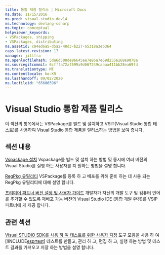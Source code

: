 ```yaml
---
title: 통합 제품 릴리스 | Microsoft Docs
ms.date: 11/15/2016
ms.prod: visual-studio-dev14
ms.technology: devlang-csharp
ms.topic: conceptual
helpviewer_keywords:
- VSPackages, shipping
- VSPackages, distributing
ms.assetid: c94ed6a5-d5a2-40d3-b227-65318a3eb364
caps.latest.revision: 17
manager: jillfra
ms.openlocfilehash: 5de6d500de86645ae7e86a7e69d2556168e9078a
ms.sourcegitcommit: 6cfffa72af599a9d667249caaaa411bb28ea69fd
ms.translationtype: MT
ms.contentlocale: ko-KR
ms.lasthandoff: 09/02/2020
ms.locfileid: "65686596"
---
```

# <a name="releasing-a-visual-studio-integration-product"></a>Visual Studio 통합 제품 릴리스
이 섹션의 항목에서는 VSPackage를 빌드 및 설치하고 VSIT(Visual Studio 통합 테스트)를 사용하여 Visual Studio 통합 제품을 릴리스하는 방법을 보여 줍니다.

## <a name="in-this-section"></a>섹션 내용
 [Vspackage 설치](../misc/installing-vspackages.md) Vspackage를 빌드 및 설치 하는 방법 및 동시에 여러 버전의 Visual Studio를 실행 하는 사용자를 지 원하는 방법을 설명 합니다.

 [RegPkg 유틸리티](../extensibility/internals/regpkg-utility.md) VSPackage를 등록 하 고 배포를 위해 준비 하는 데 사용 되는 RegPkg 유틸리티에 대해 설명 합니다.

 [프리미어 파트너 버전 설정 및 사용자 가이드](https://msdn.microsoft.com/8ee4dad7-95d3-4f2d-a8d4-3ba9a80ecae2) 개발자가 자신의 개발 도구 및 컴퓨터 언어를 추가할 수 있도록 재배포 가능 버전의 Visual Studio IDE (통합 개발 환경)를 VSIP 파트너에 게 제공 합니다.

## <a name="related-sections"></a>관련 섹션
 [Visual STUDIO SDK를 사용 하 여 테스트를 위한 사용자 지정](https://msdn.microsoft.com/9cf7a840-dd66-4b00-90f7-e00e40370a69) 도구 모음을 사용 하 여 [!INCLUDE[esprtest](../includes/esprtest-md.md)] 테스트를 만들고, 관리 하 고, 편집 하 고, 실행 하는 방법 및 테스트 결과를 가져오고 저장 하는 방법을 설명 합니다.